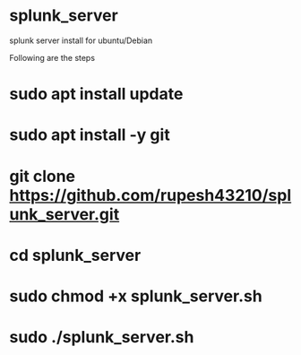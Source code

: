# splunk_server
splunk server install
 for ubuntu/Debian
 
 Following are the steps
 
 # sudo apt install update
 
 # sudo apt install -y git
 
 # git clone https://github.com/rupesh43210/splunk_server.git
 
 # cd splunk_server
 
 # sudo chmod +x splunk_server.sh
 
# sudo ./splunk_server.sh
